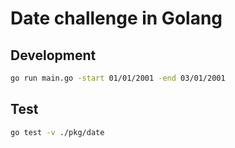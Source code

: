 # Date challenge in Golang

## Development

```bash
go run main.go -start 01/01/2001 -end 03/01/2001
```

## Test

```bash
go test -v ./pkg/date
```